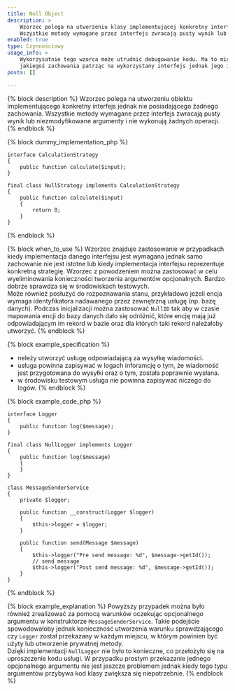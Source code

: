 ```yaml
---
title: Null Object
description: >
    Wzorzec polega na utworzeniu klasy implementującej konkretny interfejs jednak nie posiadającej żadnego zachowania. 
    Wszystkie metody wymagane przez interfejs zwracają pusty wynik lub niezmodyfikowane argumenty i nie wykonują żadnych operacji. 
enabled: true
type: Czynnościowy
usage_info: >
    Wykorzysatnie tego wzorca może utrudnić debugowanie kodu. Ma to miejsce w przypadku kiedy spodziewamy się 
    jakiegoś zachowania patrząc na wykorzystany interfejs jednak jego implementacja opiera się o wzorzec <strong>Null Object</strong>.
posts: []
    
---
```

{% block description %}
Wzorzec polega na utworzeniu obiektu implementującego konkretny interfejs jednak nie posiadającego żadnego zachowania. 
Wszystkie metody wymagane przez interfejs zwracają pusty wynik lub niezmodyfikowane 
argumenty i nie wykonują żadnych operacji.
{% endblock %}

{% block dummy_implementation_php %}
```language-php
interface CalculationStrategy
{
    public function calculate($input);
}

final class NullStrategy implements CalculationStrategy
{
    public function calculate($input) 
    {
        return 0;
    }
}
```
{% endblock %}

{% block when_to_use %}
Wzorzec znajduje zastosowanie w przypadkach kiedy implementacja danego interfejsu jest wymagana jednak samo zachowanie 
nie jest istotne lub kiedy implementacja interfejsu reprezentuje konkretną strategię. 
Wzorzec z powodzeniem można zastosować w celu wyeliminowania konieczności tworzenia argumentów opcjonalnych.
Bardzo dobrze sprawdza się w środowiskach testowych.  
Może również posłużyć do rozpoznawania stanu, przykładowo jeżeli encja wymaga identyfikatora nadawanego przez zewnętrzną usługę (np. bazę danych). 
Podczas inicjalizacji można zastosować ``NullID`` tak aby w czasie mapowania encji do bazy danych dało się odróżnić, które
encję mają już odpowiadającym im rekord w bazie oraz dla których taki rekord należałoby utworzyć.
{% endblock %}

{% block example_specification %}
- neleży utworzyć usługę odpowiadającą za wysyłkę wiadomości.
- usługa powinna zapisywać w logach inforamcję o tym, że wiadomość jest przygotowana do wysyłki oraz o tym, została poprawnie wysłana.
- w środowisku testowym usługa nie powinna zapisywać niczego do logów.
{% endblock %}

{% block example_code_php %}
```language-php
interface Logger
{
    public function log($message);
}

final class NullLogger implements Logger
{
    public function log($message)
    {
    }
}

class MessageSenderService
{
    private $logger;
    
    public function __construct(Logger $logger)
    {
        $this->logger = $logger;
    }
    
    public function send(Message $message)
    {
        $this->logger("Pre send message: %d", $message->getId());
        // send message 
        $this->logger("Post send message: %d", $message->getId());
    }
}
```
{% endblock %}

{% block example_explanation %}
Powyższy przypadek można było również zrealizować za pomocą warunków oczekując opcjonalnego argumentu w konstruktorze ``MessageSenderService``.
Takie podejście spowodowałoby jednak konieczność utworzenia warunku sprawdzającego czy ``Logger`` został przekazany
w każdym miejscu, w którym powinien być użyty lub utworzenie prywatnej metody.  
Dzięki implementacji ``NullLogger`` nie było to konieczne, co przełożyło się na uproszczenie kodu usługi.
W przypadku prostym przekazanie jednego opcjonalnego argumentu nie jest jeszcze problemem jednak kiedy tego typu argumentów
przybywa kod klasy zwiększa się niepotrzebnie.
{% endblock %}
